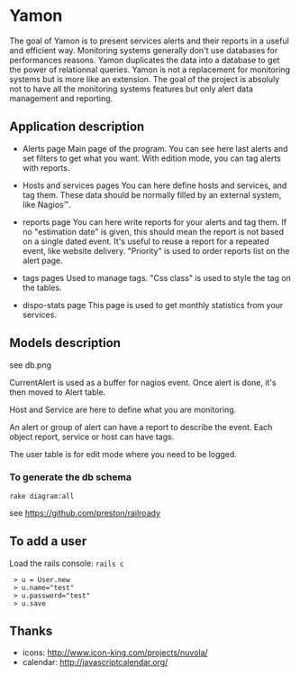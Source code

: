 Yamon
=====

The goal of Yamon is to present services alerts and their reports in a useful and efficient way.
Monitoring systems generally don't use databases for performances reasons.
Yamon duplicates the data into a database to get the power of relationnal queries.
Yamon is not a replacement for monitoring systems but is more like an extension.
The goal of the project is absoluly not to have all the monitoring systems features but only alert data management and reporting.

Application description
-----------------------

- Alerts page
Main page of the program. You can see here last alerts and set filters to get what you want.
With edition mode, you can tag alerts with reports.

- Hosts and services pages
You can here define hosts and services, and tag them.
These data should be normally filled by an external system, like Nagios™.

- reports page
You can here write reports for your alerts and tag them.
If no "estimation date" is given, this should mean the report is not based on a single dated event. It's useful to reuse a report for a repeated event, like website delivery.
"Priority" is used to order reports list on the alert page.

- tags pages
Used to manage tags.
"Css class" is used to style the tag on the tables.

- dispo-stats page
This page is used to get monthly statistics from your services.

Models description
------------------

see db.png

CurrentAlert is used as a buffer for nagios event.
Once alert is done, it's then moved to Alert table.

Host and Service are here to define what you are monitoring.

An alert or group of alert can have a report to describe the event.
Each object report, service or host can have tags.

The user table is for edit mode where you need to be logged.

### To generate the db schema

```
rake diagram:all
```

see https://github.com/preston/railroady

 To add a user
--------------

 Load the rails console: `rails c`
```
 > u = User.new
 > u.name="test"
 > u.password="test"
 > u.save
```

Thanks
------

- icons: http://www.icon-king.com/projects/nuvola/
- calendar: http://javascriptcalendar.org/

